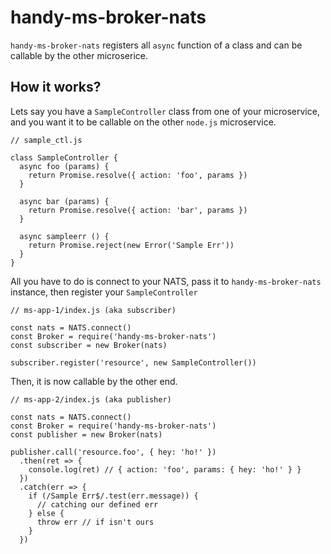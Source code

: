 # handy-ms-broker-nats

`handy-ms-broker-nats` registers all `async` function of a class and can be callable by the other microserice.

## How it works?

Lets say you have a `SampleController` class from one of your microservice, and you want it to be callable on the other `node.js` microservice.

```
// sample_ctl.js

class SampleController {
  async foo (params) {
    return Promise.resolve({ action: 'foo', params })
  }

  async bar (params) {
    return Promise.resolve({ action: 'bar', params })
  }

  async sampleerr () {
    return Promise.reject(new Error('Sample Err'))
  }
}

```

All you have to do is connect to your NATS, pass it to `handy-ms-broker-nats` instance, then register your `SampleController`

```
// ms-app-1/index.js (aka subscriber)

const nats = NATS.connect()
const Broker = require('handy-ms-broker-nats')
const subscriber = new Broker(nats)

subscriber.register('resource', new SampleController())
```

Then, it is now callable by the other end.
```
// ms-app-2/index.js (aka publisher)

const nats = NATS.connect()
const Broker = require('handy-ms-broker-nats')
const publisher = new Broker(nats)

publisher.call('resource.foo', { hey: 'ho!' })
  .then(ret => {
    console.log(ret) // { action: 'foo', params: { hey: 'ho!' } }
  })
  .catch(err => {
    if (/Sample Err$/.test(err.message)) {
      // catching our defined err
    } else {
      throw err // if isn't ours
    }
  })
```